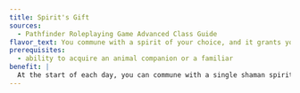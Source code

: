 ```yaml
---
title: Spirit's Gift
sources:
  - Pathfinder Roleplaying Game Advanced Class Guide
flavor_text: You commune with a spirit of your choice, and it grants your animal companion or familiar a boon.
prerequisites:
  - ability to acquire an animal companion or a familiar
benefit: |
  At the start of each day, you can commune with a single shaman spirit. (Although a shaman would need an hour of preparation, this action takes you no time.) Once during the next 24 hours, you can spend a standard action to grant your animal companion or familiar that shaman spirit's spirit animal ability for 1 minute per level in the class that grants your animal companion or familiar.
---
```


